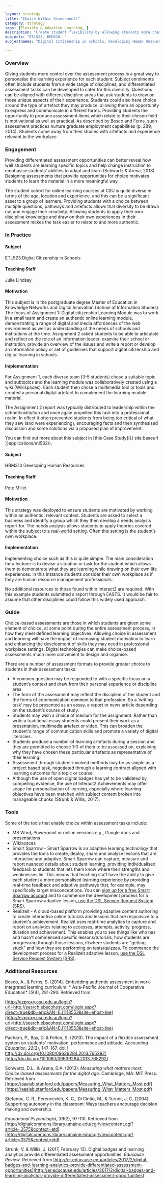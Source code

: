 ```yaml
---

layout: strategy
title: "Choice Within Assessments"
category: strategy
tags: [Flexible & Adaptive Learning, ]
description: "Create student flexibility by allowing students more choice in assessment tasks."
subjects: "ETL523, HRM310, "
subjectnames: "Digital Citizenship in Schools, Developing Human Resources,"

---
```


### Overview

Giving students more control over the assessment process is a great way to personalise the learning experience for each student. Subject enrolments often include students from a wide range of disciplines, and differentiated assessment tasks can be developed to cater for this diversity. Questions can be aligned with different discipline areas that ask students to draw on those unique aspects of their experience. Students could also have choice around the type of artefact they may produce, allowing them an opportunity to express and communicate in different forms. Providing students the opportunity to produce assessment items which relate to their chosen field is motivational as well as practical. As described by Bosco and Ferns, such assessment practices nurture graduate employment capabilities (p. 289,  2014). Students come away from their studies with artefacts and experience relevant to the workplace.

### Engagement

Providing differentiated assessment opportunities can better reveal how well students are learning specific topics and help change instruction to emphasise students’ abilities to adapt and learn (Schwartz & Arena, 2013). Designing assessments that provide opportunities for choice motivates students to learn the material in a more meaningful way.

The student cohort for online learning courses at CSU is quite diverse in terms of the age, location and experience, and this can be a significant asset to a group of learners. Providing students with a choice between multiple questions, pathways and artefacts allows that diversity to be drawn out and engage their creativity. Allowing students to apply their own discipline knowledge and draw on their own experiences in their assessment makes the task easier to relate to and more authentic.

### In Practice
<div class="u-release practice" >

<div class="practice-item">
<div class="practice-content" markdown="1">

#### Subject

ETL523 Digital Citizenship in Schools

#### Teaching Staff

Julie Lindsay

#### Motivation

This subject is in the postgraduate degree Master of Education in Knowledge Networks and Digital Innovation (School of Information Studies). The focus of Assignment 1: Digital citizenship Learning Module was to work in a small team and create an authentic online learning module, demonstrating a range of digital and media affordances of the web environment as well as understanding of the needs of schools and institutions at the time. Assignment 2 asked students to be able to articulate and reflect on the role of an information leader, examine their school or institution, provide an overview of the issues and write a report or develop an information policy or set of guidelines that support digital citizenship and digital learning in schools.

#### Implementation

For Assignment 1, each diverse team (3-5 students) chose a suitable topic and subtopics and the learning module was collaboratively created using a wiki (Wikispaces). Each student then chose a multimedia tool or tools and created a personal digital artefact to complement the learning module material.

The Assignment 2 report was typically distributed to leadership within the school/institution and once again propelled this task into a professional realm. In effect it often prevented students from being too critical of what they saw (and were experiencing), encouraging facts and then synthesised discussion and some solutions via a proposed plan of improvement.

<!-- {% include youtubeplayer.html id="DXCeCrTvux8" %} -->

You can find out more about this subject in [this Case Study]({{ site.baseurl }}applications/etl532/).

</div>
</div>

<div class="practice-item">
<div class="practice-content" markdown="1">

#### Subject

HRM310 Developing Human Resources

#### Teaching Staff

Pete Millet

#### Motivation

This strategy was deployed to ensure students are motivated by working within an authentic, relevant context. Students are asked to select a business and identify a group which they then develop a needs analysis report for. The needs analysis allows students to apply theories covered within the subject to a real-world setting. Often this setting is the student’s own workplace.

#### Implementation

Implementing choice such as this is quite simple. The main consideration for a lecturer is to devise a situation or task for the student which allows them to demonstrate what they are learning while drawing on their own life experiences. In this instance students consider their own workplace as if they are human resource management professionals.

No additional resources to those found within Interact2 are required. With this example students submitted a report through EASTS. It would be fair to assume that other disciplines could follow this widely used approach.

</div>
</div>
</div>

### Guide

Choice-based assessments are those in which students are given some element of  choice, at some point during the entire assessment process, in how they meet defined learning objectives. Allowing choice in assessment and learning will have the impact of increasing student motivation to learn and enhancing the development of skills they may need in professional workplace settings. Digital technologies can make choice-based assessments much more convenient to design and organise.

There are a number of assessment formats to provide greater choice to students in their assessment tasks:

* A common question may be responded to with a specific focus on a student’s context and draw from their personal experience or discipline area.
* The form of the assessment may reflect the discipline of the student and the forms of communication common to that profession. So a ‘writing task’ may be presented as an essay, a report or news article depending on the student’s course of study.
* Students may wish a choice of medium for the assignment. Rather than write a traditional essay students could present their work as a presentation, multimedia artefact or video. This can broaden the student's range of communication skills and promote a variety of digital literacies.
* Students produce a number of learning artefacts during a session and they are permitted to choose 1-3 of them to be assessed on, explaining why they have chosen these particular artefacts as representative of their learning.
* Assessment through student‐involved methods may be as simple as a project based task, negotiated through a learning contract aligned with learning outcomes for a topic or course.
* Although the use of open digital badges has yet to be validated by compelling evidence, the use of Interact2 Achievements may offer scope for personalisation of learning, especially where learning objectives have been matched with subject content broken into manageable chunks (Strunk &  Willis, 2017).

### Tools

Some of the tools that enable choice within assessment tasks include:

* MS Word, Powerpoint or online versions e.g., Google docs and presentations
* Wikispaces
* Smart Sparrow - Smart Sparrow is an adaptive learning technology that provides the tools to create, deploy, share and analyse lessons that are interactive and adaptive. Smart Sparrow can capture, measure and report nuanced details about student learning, providing individualised feedback to students that lets them know where their strengths and weaknesses lie. This means that teaching staff have the ability to give each student a more personalised learning experience by providing real-time feedback and adaptive pathways that, for example, may specifically target misconceptions. You can [sign up for a free Smart Sparrow account](https://aelp.smartsparrow.com/login/signup) and to commence the development process for a Smart Sparrow adaptive lesson,[ use the DSL Service Request System (SRS)](https://online.csu.edu.au/de/dewsrsc.sqt?run=TopicRequest).
* Realizeit - A cloud-based platform providing adaptive content authoring to create interactive online tutorials and lessons that are responsive to a student's achievement. Realizit uses real-time analytics to capture and report on analytics relating to accesses, attempts, activity, progress, duration and achievement. This enables you to see things like who has and hasn't commenced specific lessons/tutorials, how students are progressing through those lessons, if/where students are "getting stuck" and how they are performing on tests/quizzes. To commence the development process for a Realizeit adaptive lesson, [use the DSL Service Request System (SRS)](https://online.csu.edu.au/de/dewsrsc.sqt?run=TopicRequest).

### Additional Resources

<div class="apa-ref" markdown="1">

Bosco, A., & Ferns, S. (2014). Embedding authentic assessment in work-integrated learning curriculum. * Asia-Pacific Journal of Cooperative Education* *15*(4), 281-290. Retrieved from

[http://ezproxy.csu.edu.au/login?url=http://search.ebscohost.com/login.aspx?direct=true&db=eric&AN=EJ1113553&site=ehost-live](http://ezproxy.csu.edu.au/login?url=http://search.ebscohost.com/login.aspx?direct=true&db=eric&AN=EJ1113553&site=ehost-live)

Pacharn, P., Bay, D. & Felton, S. (2013). The impact of a flexible assessment system on students' motivation, performance and attitude, *Accounting Education, 22*(2), 147-167. doi:[ http://dx.doi.org/10.1080/09639284.2013.765292](http://dx.doi.org/10.1080/09639284.2013.765292)

Schwartz, D.L., & Arena, D.A. (2013). *Measuring what matters most: Choice-based assessments for the digital age*. Cambridge, MA: MIT Press. Retrieved from [https://aaalab.stanford.edu/papers/Measuring_What_Matters_Most.pdf](https://aaalab.stanford.edu/papers/Measuring_What_Matters_Most.pdf)

Stefanou, C. R., Perencevich, K. C., Di Cintio, M., & Turner, J. C. (2004). Supporting autonomy in the classroom: Ways teachers encourage decision making and ownership.

*Educational Psychologist, 39*(2), 97-110. Retrieved from [http://digitalcommons.library.umaine.edu/cgi/viewcontent.cgi?article=3575&context=etd](http://digitalcommons.library.umaine.edu/cgi/viewcontent.cgi?article=3575&context=etd)

Strunk, V. &  Willis, J. (2017, February 13). Digital badges and learning analytics provide differentiated assessment opportunities. *Educause Review*. Retrieved from [http://er.educause.edu/articles/2017/2/digital-badges-and-learning-analytics-provide-differentiated-assessment-opportunities](http://er.educause.edu/articles/2017/2/digital-badges-and-learning-analytics-provide-differentiated-assessment-opportunities)

</div>
